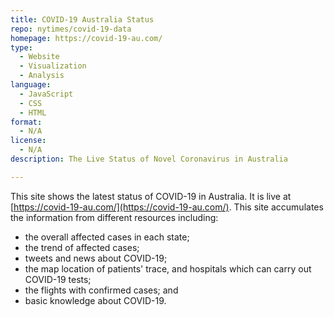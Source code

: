 ```yaml
---
title: COVID-19 Australia Status
repo: nytimes/covid-19-data
homepage: https://covid-19-au.com/
type: 
  - Website
  - Visualization
  - Analysis
language:
  - JavaScript
  - CSS
  - HTML
format:
  - N/A
license:
  - N/A
description: The Live Status of Novel Coronavirus in Australia

---
```


This site shows the latest status of COVID-19 in Australia. It is live at [https://covid-19-au.com/](https://covid-19-au.com/).
This site accumulates the information from different resources including:
* the overall affected cases in each state;
* the trend of affected cases;
* tweets and news about COVID-19;
* the map location of patients' trace, and hospitals which can carry out COVID-19 tests;
* the flights with confirmed cases; and
* basic knowledge about COVID-19.
